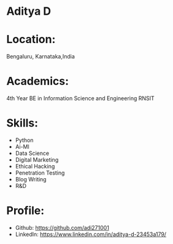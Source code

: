 # Aditya D

# Location:
Bengaluru, Karnataka,India

# Academics:
  4th Year BE in Information Science and Engineering RNSIT
  
# Skills:
* Python 
* Ai-Ml
* Data Science
* Digital Marketing
* Ethical Hacking
* Penetration Testing
* Blog Writing
* R&D

# Profile:

* Github: https://github.com/adi271001
* LinkedIn: https://www.linkedin.com/in/aditya-d-23453a179/
